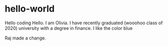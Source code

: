 # hello-world
Hello coding
Hello. I am Olivia. I have recently graduated (wooohoo class of 2020) university with a degree in finance. 
I like the color blue


Raj made a change.